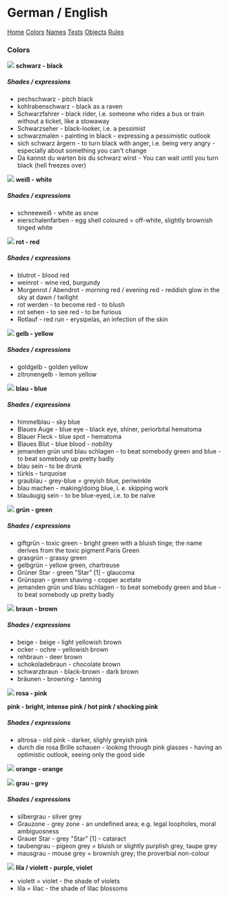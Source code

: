 # German / English #

[Home](/) [Colors](/colors) [Names](/names) [Tests](tests) [Objects](/objects) [Rules](/rules) 

### Colors

![](https://www.omniglot.com/images/bullets/bullet_black.gif) **schwarz - black**

##### Shades / expressions

* pechschwarz - pitch black
* kohlrabenschwarz - black as a raven
* Schwarzfahrer - black rider, i.e. someone who rides a bus or train without a ticket, like a stowaway
* Schwarzseher - black-looker, i.e. a pessimist
* schwarzmalen - painting in black - expressing a pessimistic outlook
* sich schwarz ärgern - to turn black with anger, i.e. being very angry - especially about something you can't change
* Da kannst du warten bis du schwarz wirst - You can wait until you turn black (hell freezes over)



![](https://www.omniglot.com/images/bullets/bullet_white.gif) **weiß - white**

##### Shades / expressions

* schneeweiß - white as snow
* eierschalenfarben - egg shell coloured = off-white, slightly brownish tinged white



![](https://www.omniglot.com/images/bullets/bullet_red.gif) **rot - red**

##### Shades / expressions

* blutrot - blood red
* weinrot - wine red, burgundy
* Morgenrot / Abendrot - morning red / evening red - reddish glow in the sky at dawn / twilight
* rot werden - to become red - to blush
* rot sehen - to see red - to be furious
* Rotlauf - red run - erysipelas, an infection of the skin



![](https://www.omniglot.com/images/bullets/bullet_yellow.gif) **gelb - yellow**

##### Shades / expressions

* goldgelb - golden yellow
* zitronengelb - lemon yellow



![](https://www.omniglot.com/images/bullets/bullet_blue.gif) **blau - blue**

##### Shades / expressions

* himmelblau - sky blue
* Blaues Auge - blue eye - black eye, shiner, periorbital hematoma
* Blauer Fleck - blue spot - hematoma
* Blaues Blut - blue blood - nobility
* jemanden grün und blau schlagen - to beat somebody green and blue - to beat somebody up pretty badly
* blau sein - to be drunk
* türkis - turquoise
* graublau - grey-blue = greyish blue, periwinkle
* blau machen - making/doing blue, i. e. skipping work
* blauäugig sein - to be blue-eyed, i.e. to be naïve



![](https://www.omniglot.com/images/bullets/bullet_green.gif) **grün - green**

##### Shades / expressions

* giftgrün - toxic green - bright green with a bluish tinge; the name derives from the toxic pigment Paris Green
* grasgrün - grassy green
* gelbgrün - yellow green, chartreuse
* Grüner Star - green "Star" [1] - glaucoma
* Grünspan - green shaving - copper acetate
* jemanden grün und blau schlagen - to beat somebody green and blue - to beat somebody up pretty badly



![](https://www.omniglot.com/images/bullets/bullet_brown.gif) **braun - brown**

##### Shades / expressions

* beige - beige - light yellowish brown
* ocker - ochre - yellowish brown
* rehbraun - deer brown
* schokoladebraun - chocolate brown
* schwarzbraun - black-brown - dark brown
* bräunen - browning - tanning



![](https://www.omniglot.com/images/bullets/bullet_pink.gif) **rosa - pink**

**pink - bright, intense pink / hot pink / shocking pink**

##### Shades / expressions

* altrosa - old pink - darker, slighly greyish pink
* durch die rosa Brille schauen - looking through pink glasses - having an optimistic outlook, seeing only the good side



![](https://www.omniglot.com/images/bullets/bullet_orange.gif) **orange - orange**



![](https://www.omniglot.com/images/bullets/bullet_grey.gif) **grau - grey**

##### Shades / expressions

- silbergrau - silver grey
- Grauzone - grey zone - an undefined area; e.g. legal loopholes, moral ambiguosness
- Grauer Star - grey "Star" [1] - cataract
- taubengrau - pigeon grey = bluish or slightly purplish grey, taupe grey
- mausgrau - mouse grey = brownish grey; the proverbial non-colour



![](https://www.omniglot.com/images/bullets/bullet_purple.gif) **lila / violett - purple, violet**

* violett = violet - the shade of violets
* lila = lilac - the shade of lilac blossoms

[^1]: the word "star" in this context comes from medieval German and means the blank stare of a blind person



[Source]: https://www.omniglot.com/language/colours/german.php

